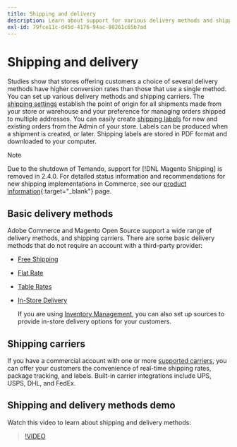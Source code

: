```yaml
---
title: Shipping and delivery
description: Learn about support for various delivery methods and shipping carriers that you can offer to your customers.
exl-id: 79fce11c-d45d-4176-94ac-80261c65b7ad
---
```

# Shipping and delivery

Studies show that stores offering customers a choice of several delivery methods have higher conversion rates than those that use a single method. You can set up various delivery methods and shipping carriers. The [shipping settings](shipping-settings.md) establish the point of origin for all shipments made from your store or warehouse and your preference for managing orders shipped to multiple addresses. You can easily create [shipping labels](shipping-labels.md) for new and existing orders from the Admin of your store. Labels can be produced when a shipment is created, or later. Shipping labels are stored in PDF format and downloaded to your computer.

>[!NOTE]
>
>Due to the shutdown of Temando, support for [!DNL Magento Shipping] is removed in 2.4.0. For detailed status information and recommendations for new shipping implementations in Commerce, see our [product information](https://business.adobe.com/products/magento/shipping.html){:target="_blank"} page.

## Basic delivery methods

Adobe Commerce and Magento Open Source support a wide range of delivery methods, and shipping carriers. There are some basic delivery methods that do not require an account with a third-party provider:

* [Free Shipping](shipping-free.md)

* [Flat Rate](shipping-flat-rate.md)

* [Table Rates](shipping-table-rate.md)

* [In-Store Delivery](shipping-in-store-delivery.md)

   If you are using [Inventory Management](../inventory-management/introduction.md), you can also set up sources to provide in-store delivery options for your customers.

## Shipping carriers

If you have a commercial account with one or more [supported carriers](carriers.md), you can offer your customers the convenience of real-time shipping rates, package tracking, and labels. Built-in carrier integrations include UPS, USPS, DHL, and FedEx.

## Shipping and delivery methods demo

Watch this video to learn about shipping and delivery methods:

>[!VIDEO](https://video.tv.adobe.com/v/343658/?quality=12)
